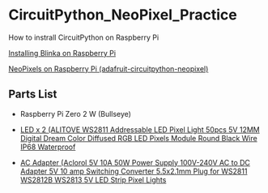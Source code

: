 # CircuitPython_NeoPixel_Practice

How to instrall CircuitPython on Raspberry Pi

[Installing Blinka on Raspberry Pi](https://learn.adafruit.com/circuitpython-on-raspberrypi-linux/installing-circuitpython-on-raspberry-pi)

[NeoPixels on Raspberry Pi (adafruit-circuitpython-neopixel)](https://learn.adafruit.com/neopixels-on-raspberry-pi/python-usage)

## Parts List

- Raspberry Pi Zero 2 W (Bullseye)

- [LED x 2 (ALITOVE WS2811 Addressable LED Pixel Light 50pcs 5V 12MM Digital Dream Color Diffused RGB LED Pixels Module Round Black Wire IP68 Waterproof](https://www.amazon.com/dp/B06XD72LYM)

- [AC Adapter (Aclorol 5V 10A 50W Power Supply 100V-240V AC to DC Adapter 5V 10 amp Switching Converter 5.5x2.1mm Plug for WS2811 WS2812B WS2813 5V LED Strip Pixel Lights](https://www.amazon.com/gp/product/B07CMM2BBR/ref=ppx_yo_dt_b_search_asin_title?ie=UTF8&th=1)
